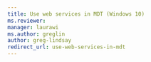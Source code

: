 ```yaml
---
title: Use web services in MDT (Windows 10)
ms.reviewer: 
manager: laurawi
ms.author: greglin
author: greg-lindsay
redirect_url: use-web-services-in-mdt
---
```


 

